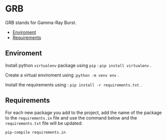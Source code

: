 # **GRB**

GRB stands for Gamma-Ray Burst.

* [Enviroment](https://github.com/Perun21/GRB#enviroment)
* [Requirements](https://github.com/Perun21/GRB#requirements)

## **Enviroment**

Install python `virtualenv` package using `pip` : `pip install virtualenv` .

Create a virtual enviroment using :`python -m venv env` .

Install the requirements using : `pip install -r requirements.txt` .

## **Requirements**

For each new package you add to the project, add the name of the package to the `requirements.in` file and use the command below and the `requirements.txt` file will be updated:

```pip-compile requirements.in```

